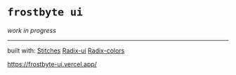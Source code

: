 # `frostbyte ui`

_work in progress_

---

built with:
[Stitches](https://stitches.dev/)
[Radix-ui](https://www.radix-ui.com/)
[Radix-colors](https://www.radix-ui.com/colors)

https://frostbyte-ui.vercel.app/
